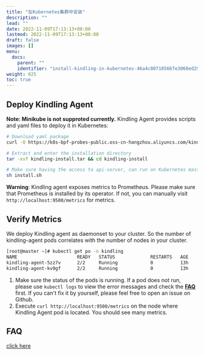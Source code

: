 ```yaml
---
title: "在Kubernetes集群中安装"
description: ""
lead: ""
date: 2022-11-09T17:13:13+08:00
lastmod: 2022-11-09T17:13:13+08:00
draft: false
images: []
menu:
  docs:
    parent: ""
    identifier: "install-kindling-in-kubernetes-46a4c80710566fe3060ed29a35cb033e"
weight: 025
toc: true
---
```


## Deploy Kindling Agent
**Note: Minikube is not supproted currently.**
Kindling Agent provides scripts and yaml files to deploy it in Kubernetes:

```bash
# Download yaml package
curl -O https://k8s-bpf-probes-public.oss-cn-hangzhou.aliyuncs.com/kindling-install.tar

# Extract and enter the installation directory
tar -xvf kindling-install.tar && cd kindling-install

# Make sure having the access to api-server, can run on Kubernetes master node.
sh install.sh
```

**Warning**: Kindling agent exposes metrics to Prometheus. Please make sure that Prometheus is installed by its operator. If not, you can manually visit `http://localhost:9500/metrics` for metrics.

## Verify Metrics

We deploy Kindling agent as daemonset to your cluster. So the number of kindling-agent pods correlates with the number of nodes in your cluster.

```bash
[root@master ~]# kubectl get po -n kindling
NAME                      READY   STATUS             RESTARTS   AGE
kindling-agent-5zz7v      2/2     Running            0          13h
kindling-agent-kv9gf      2/2     Running            0          13h
```

1. Make sure the status of the pods is running. If a pod does not run, please use `kubectl logs` to view the error messages and check the [**FAQ**](http://kindlingx.com/cn/docs/installation/faq/) first. If you can't fix it by yourself, please feel free to open an issue on Github.
2. Execute `curl http://localhost:9500/metrics` on the node where Kindling Agent pod is located. You should see many metrics.

## FAQ
[click here](http://kindlingx.com/cn/docs/installation/faq/)
